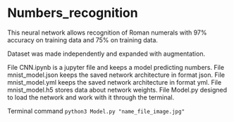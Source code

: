 # Numbers_recognition

This neural network allows recognition of Roman numerals with 97% accuracy on training data and 75% on training data.

Dataset was made independently and expanded with augmentation.

File CNN.ipynb is a jupyter file and keeps a model predicting numbers.
File mnist_model.json keeps the saved network architecture in format json.
File mnist_model.yml keeps the saved network architecture in format yml.
File mnist_model.h5 stores data about network weights.
File Model.py designed to load the network and work with it through the terminal.

Terminal command ```python3 Model.py "name_file_image.jpg"```
